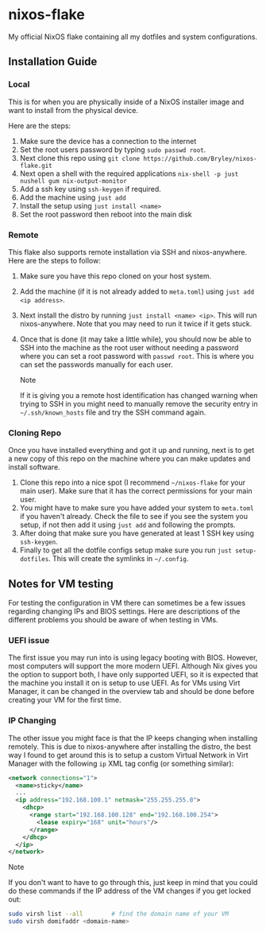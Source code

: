 # nixos-flake
My official NixOS flake containing all my dotfiles and system configurations.

## Installation Guide

### Local

This is for when you are physically inside of a NixOS installer image and want
to install from the physical device.

Here are the steps:

1. Make sure the device has a connection to the internet
2. Set the root users password by typing `sudo passwd root`.
3. Next clone this repo using `git clone https://github.com/Bryley/nixos-flake.git`
4. Next open a shell with the required applications
   `nix-shell -p just nushell gum nix-output-monitor`
5. Add a ssh key using `ssh-keygen` if required.
6. Add the machine using `just add`
7. Install the setup using `just install <name>`
8. Set the root password then reboot into the main disk


### Remote

This flake also supports remote installation via SSH and nixos-anywhere.
Here are the steps to follow:

1. Make sure you have this repo cloned on your host system.
2. Add the machine (if it is not already added to `meta.toml`) using `just add <ip address>`.
3. Next install the distro by running `just install <name> <ip>`. This will run
   nixos-anywhere. Note that you may need to run it twice if it gets stuck.
4. Once that is done (it may take a little while), you should now be able to SSH
   into the machine as the root user without needing a password where you can
   set a root password with `passwd root`. This is where you can set the passwords
   manually for each user.

   > [!NOTE]
   > If it is giving you a remote host identification has changed warning when
   > trying to SSH in you might need to manually remove the security entry in
   > `~/.ssh/known_hosts` file and try the SSH command again.


### Cloning Repo

Once you have installed everything and got it up and running, next is to get a
new copy of this repo on the machine where you can make updates and install
software.

1. Clone this repo into a nice spot (I recommend `~/nixos-flake` for your
   main user). Make sure that it has the correct permissions for your main user.
2. You might have to make sure you have added your system to `meta.toml` if you
   haven't already. Check the file to see if you see the system you setup, if
   not then add it using `just add` and following the prompts.
2. After doing that make sure you have generated at least 1 SSH key using
   `ssh-keygen`.
3. Finally to get all the dotfile configs setup make sure you run
   `just setup-dotfiles`. This will create the symlinks in `~/.config`.


## Notes for VM testing

For testing the configuration in VM there can sometimes be a few issues
regarding changing IPs and BIOS settings. Here are descriptions of the different
problems you should be aware of when testing in VMs.

### UEFI issue

The first issue you may run into is using legacy booting with BIOS. However, most
computers will support the more modern UEFI. Although Nix gives you the option
to support both, I have only supported UEFI, so it is expected that the machine
you install it on is setup to use UEFI. As for VMs using Virt Manager, it can be
changed in the overview tab and should be done before creating your VM for the
first time.

### IP Changing

The other issue you might face is that the IP keeps changing when installing
remotely. This is due to nixos-anywhere after installing the distro, the best
way I found to get around this is to setup a custom Virtual Network in Virt
Manager with the following `ip` XML tag config (or something similar):

```xml
<network connections="1">
  <name>sticky</name>
  ...
  <ip address="192.168.100.1" netmask="255.255.255.0">
    <dhcp>
      <range start="192.168.100.128" end="192.168.100.254">
        <lease expiry="168" unit="hours"/>
      </range>
    </dhcp>
  </ip>
</network>
```

> [!NOTE]
> If you don't want to have to go through this, just keep in mind that you
> could do these commands if the IP address of the VM changes if you get locked
> out:
> 
> ```bash
> sudo virsh list --all        # find the domain name of your VM
> sudo virsh domifaddr <domain-name>
> ```

